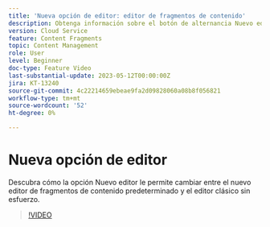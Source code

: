 ```yaml
---
title: 'Nueva opción de editor: editor de fragmentos de contenido'
description: Obtenga información sobre el botón de alternancia Nuevo editor que le permite cambiar entre el editor predeterminado Nuevo fragmento de contenido y el editor clásico sin esfuerzo.
version: Cloud Service
feature: Content Fragments
topic: Content Management
role: User
level: Beginner
doc-type: Feature Video
last-substantial-update: 2023-05-12T00:00:00Z
jira: KT-13240
source-git-commit: 4c22214659ebeae9fa2d09828060a08b8f056821
workflow-type: tm+mt
source-wordcount: '52'
ht-degree: 0%

---
```



# Nueva opción de editor

Descubra cómo la opción Nuevo editor le permite cambiar entre el nuevo editor de fragmentos de contenido predeterminado y el editor clásico sin esfuerzo.

>[!VIDEO](https://video.tv.adobe.com/v/3419312/?learn=on)
